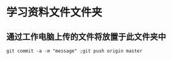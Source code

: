 # 学习资料文件文件夹
## 通过工作电脑上传的文件将放置于此文件夹中

```shell
git commit -a -m "message" ;git push origin master
```